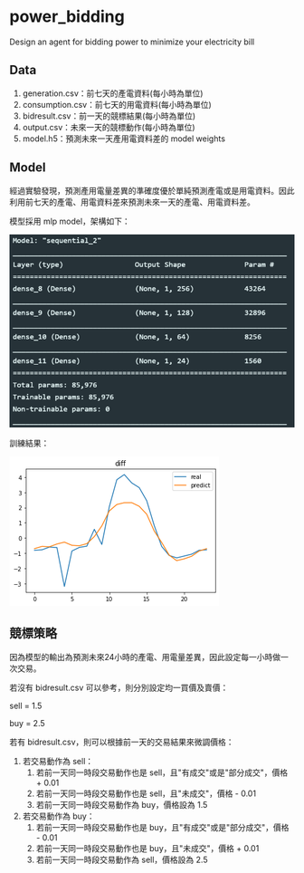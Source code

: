 # power_bidding
Design an agent for bidding power to minimize your electricity bill

## Data
1. generation.csv：前七天的產電資料(每小時為單位)
2. consumption.csv：前七天的用電資料(每小時為單位)
3. bidresult.csv：前一天的競標結果(每小時為單位)
4. output.csv：未來一天的競標動作(每小時為單位)
5. model.h5：預測未來一天產用電資料差的 model weights

## Model
經過實驗發現，預測產用電量差異的準確度優於單純預測產電或是用電資料。因此利用前七天的產電、用電資料差來預測未來一天的產電、用電資料差。

模型採用 mlp model，架構如下：

![image](https://github.com/joeroy5376998/power_bidding/blob/main/image/model_structure.PNG)

訓練結果：

![image](https://github.com/joeroy5376998/power_bidding/blob/main/image/predict.png)

## 競標策略
因為模型的輸出為預測未來24小時的產電、用電量差異，因此設定每一小時做一次交易。

若沒有 bidresult.csv 可以參考，則分別設定均一買價及賣價：

sell = 1.5

buy = 2.5

若有 bidresult.csv，則可以根據前一天的交易結果來微調價格：
1. 若交易動作為 sell：
    1. 若前一天同一時段交易動作也是 sell，且"有成交"或是"部分成交"，價格 + 0.01
    2. 若前一天同一時段交易動作也是 sell，且"未成交"，價格 - 0.01
    3. 若前一天同一時段交易動作為 buy，價格設為 1.5
2. 若交易動作為 buy：
    1. 若前一天同一時段交易動作也是 buy，且"有成交"或是"部分成交"，價格 - 0.01
    2. 若前一天同一時段交易動作也是 buy，且"未成交"，價格 + 0.01
    3. 若前一天同一時段交易動作為 sell，價格設為 2.5
